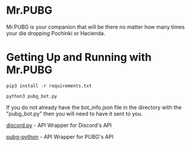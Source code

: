 # Mr.PUBG
Mr.PUBG is your companion that will be there no matter how many times your die dropping
Pochinki or Hacienda.

# Getting Up and Running with Mr.PUBG
`pip3 install -r requirements.txt`

`python3 pubg_bot.py`

If you do not already have the bot_info.json file in the directory with the "pubg_bot.py"
then you will need to have it sent to you.

[discord.py](https://github.com/Rapptz/discord.py) - API Wrapper for Discord's API

[pubg-python](https://github.com/ramonsaraiva/pubg-python) - API Wrapper for PUBG's API
